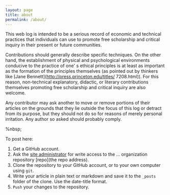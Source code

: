 ```yaml
---
layout: page
title: about
permalink: /about/
---
```


This web log is intended to be a serious record of economic and technical practices that individuals can use to promote free scholarship and critical inquiry in their present
 or future communities.

Contributions should generally describe specific techniques. On the other hand, the establishment of physical and psychological environments conducive to the practice of one'
s ethical principles is at least as important as the formation of the principles themselves (as pointed out by thinkers like [Jane Bennett](http://press.princeton.edu/titles/
7208.html)). For this reason, non-technical explanatory, didactic, or literary contributions themselves promoting free scholarship and critical inquiry are also welcome.

Any contributor may ask another to move or remove portions of their articles on the grounds that they lie outside the focus of this log or detract from its purpose, but they 
should not do so for reasons of merely personal irritation. Any author so asked should probably comply.

%nbsp;

To post here:

 1. Get a GitHub account.
 2. Ask the [site administrator](...@...) for write access to the ... organization repository [repo](the repo address).
 3. Clone the repository to your GitHub account, or to your own computer using `git`.
 4. Write your article in plain text or markdown and save it to the `_posts` folder of the clone. Use the date-title format.
 5. `Push` your changes to the repository.